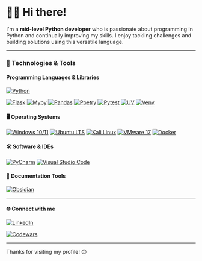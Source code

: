 # 👨‍💻 Hi there!

I'm a **mid-level Python developer** who is passionate about programming in Python and continually improving my skills. I enjoy tackling challenges and building solutions using this versatile language.

---

### 🧰 Technologies & Tools

#### Programming Languages & Libraries
  
[![Python](https://img.shields.io/badge/Python-3.13.2-blue?logo=python&logoColor=white)](https://www.python.org/)

[![Flask](https://img.shields.io/badge/Flask-2.3.2-000000?logo=flask&logoColor=white)](https://flask.palletsprojects.com/) [![Mypy](https://img.shields.io/badge/Mypy-1.14.1-000000?logo=mypy&logoColor=white)](http://mypy-lang.org/) [![Pandas](https://img.shields.io/badge/Pandas-2.2.3-150458?logo=pandas&logoColor=white)](https://pandas.pydata.org/) [![Poetry](https://img.shields.io/badge/Poetry-1.9.0-000000?logo=poetry&logoColor=white)](https://python-poetry.org/) [![Pytest](https://img.shields.io/badge/Pytest-8.3.4-0A8E00?logo=pytest&logoColor=white)](https://pytest.org/) [![UV](https://img.shields.io/badge/UV-0.5.28-8E44AD?logo=astral&logoColor=white)](https://docs.astral.sh/uv/) [![Venv](https://img.shields.io/badge/Venv-3.13.2-4B8BBE?logo=python&logoColor=white)](https://docs.python.org/3/library/venv.html)

 


#### 🖥️ Operating Systems
[![Windows 10/11](https://img.shields.io/badge/Windows%2010%20and%2011-10.0_22H2-0078D6?logo=windows&logoColor=white)](https://www.microsoft.com/windows)
[![Ubuntu LTS](https://img.shields.io/badge/Ubuntu%2024.04-E95420?logo=ubuntu&logoColor=white)](https://ubuntu.com/)
[![Kali Linux](https://img.shields.io/badge/Kali%20Linux-2024.1-557C8A?logo=kali&logoColor=white)](https://www.kali.org/)
[![VMware 17](https://img.shields.io/badge/VMware%2017-17.0-607078?logo=vmware&logoColor=white)](https://www.vmware.com/)
[![Docker](https://img.shields.io/badge/Docker-24.0.5-2496ED?logo=docker&logoColor=white)](https://www.docker.com/)

#### 🛠️ Software & IDEs
[![PyCharm](https://img.shields.io/badge/PyCharm-2024.3.1.1-000000?logo=pycharm&logoColor=white)](https://www.jetbrains.com/pycharm/)
[![Visual Studio Code](https://img.shields.io/badge/VS_Code-1.77.3-007ACC?logo=visual-studio-code&logoColor=white)](https://code.visualstudio.com/)

#### 📄 Documentation Tools

[![Obsidian](https://img.shields.io/badge/Obsidian-1.7.7-483699?logo=obsidian&logoColor=white)](https://obsidian.md/)

---

#### 🌐 Connect with me
[![LinkedIn](https://img.shields.io/badge/LinkedIn-2025-0A66C2?logo=linkedin&logoColor=white)](https://www.linkedin.com/in/piotr-lipinski-pl/)

[![Codewars](https://www.codewars.com/users/piotrlipinski/badges/small)](https://www.codewars.com/users/piotrlipinski)

---

Thanks for visiting my profile! 😊
